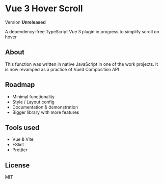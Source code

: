 # Vue 3 Hover Scroll

Version **Unreleased**

A dependency-free TypeScript Vue 3 plugin in progress to simplify scroll on hover

## About

This function was written in native JavaScript in one of the work projects. It is now revamped as a practice of Vue3 Composition API

## Roadmap

- Minimal functionality
- Style / Layout config
- Documentation & demonstration
- Bigger library with more features

## Tools used

- Vue & Vite
- ESlint
- Prettier

## License

MIT
